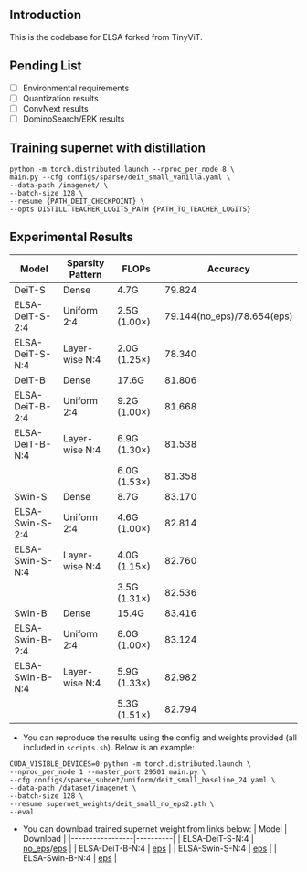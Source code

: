 ## Introduction
This is the codebase for ELSA forked from TinyViT.

## Pending List
- [ ] Environmental requirements
- [ ] Quantization results
- [ ] ConvNext results
- [ ] DominoSearch/ERK results  

## Training supernet with distillation
```
python -m torch.distributed.launch --nproc_per_node 8 \
main.py --cfg configs/sparse/deit_small_vanilla.yaml \
--data-path /imagenet/ \
--batch-size 128 \
--resume {PATH_DEIT_CHECKPOINT} \
--opts DISTILL.TEACHER_LOGITS_PATH {PATH_TO_TEACHER_LOGITS}
```

## Experimental Results
| Model            | Sparsity Pattern | FLOPs          | Accuracy |
|------------------|------------------|----------------|----------|
| DeiT-S           | Dense            | 4.7G           | 79.824   |
| ELSA-DeiT-S-2:4  | Uniform 2:4      | 2.5G (1.00×)   | 79.144(no_eps)/78.654(eps) |
| ELSA-DeiT-S-N:4  | Layer-wise N:4   | 2.0G (1.25×)   | 78.340   |
| DeiT-B           | Dense            | 17.6G          | 81.806   |
| ELSA-DeiT-B-2:4  | Uniform 2:4      | 9.2G (1.00×)   | 81.668   |
| ELSA-DeiT-B-N:4  | Layer-wise N:4   | 6.9G (1.30×)   | 81.538   |
|                  |                  | 6.0G (1.53×)   | 81.358   |
| Swin-S           | Dense            | 8.7G           | 83.170   |
| ELSA-Swin-S-2:4  | Uniform 2:4      | 4.6G (1.00×)   | 82.814   |
| ELSA-Swin-S-N:4  | Layer-wise N:4   | 4.0G (1.15×)   | 82.760   |
|                  |                  | 3.5G (1.31×)   | 82.536   |
| Swin-B           | Dense            | 15.4G          | 83.416   |
| ELSA-Swin-B-2:4  | Uniform 2:4      | 8.0G (1.00×)   | 83.124   |
| ELSA-Swin-B-N:4  | Layer-wise N:4   | 5.9G (1.33×)   | 82.982   |
|                  |                  | 5.3G (1.51×)   | 82.794   |

- You can reproduce the results using the config and weights provided (all included in `scripts.sh`). Below is an example:
```
CUDA_VISIBLE_DEVICES=0 python -m torch.distributed.launch \
--nproc_per_node 1 --master_port 29501 main.py \
--cfg configs/sparse_subnet/uniform/deit_small_baseline_24.yaml \
--data-path /dataset/imagenet \
--batch-size 128 \
--resume supernet_weights/deit_small_no_eps2.pth \
--eval
```

- You can download trained supernet weight from links below:
| Model           | Download | 
|-----------------|----------|
| ELSA-DeiT-S-N:4 | [no_eps](https://drive.google.com/file/d/1-76rgS2xA2dHTCWHascRaVoV2LEzRami/view)/[eps](https://drive.google.com/file/d/1XTjraDO7U-j80ZwnfashO3bZe3gsYw5x/view) |
| ELSA-DeiT-B-N:4 | [eps](https://drive.google.com/file/d/1WOv-8IdDH3T11YXdcMZG2zq8IhMuX1aV/view) |
| ELSA-Swin-S-N:4 | [eps](https://drive.google.com/file/d/1BEEeAG86cOlw3hjN2_ivRuSdxlIAtxSx/view) |
| ELSA-Swin-B-N:4 | [eps](https://drive.google.com/file/d/1mkiqoSchNfkisiYTp0ylYl8tvtZoNlyP/view) |